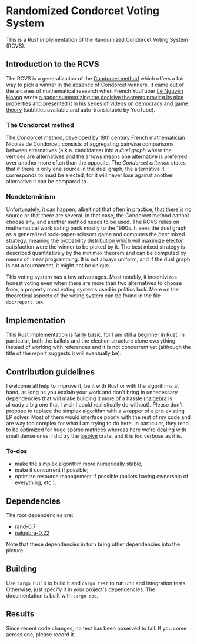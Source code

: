 # Randomized Condorcet Voting System
This is a Rust implementation of the Randomized Condorcet Voting System (RCVS).

## Introduction to the RCVS
The RCVS is a generalization of the [Condorcet method](https://en.wikipedia.org/wiki/Condorcet_method) which offers a fair way to pick a winner in the absence of Condorcet winners. It came out of the arcanes of mathematical research when French YouTuber [Lê Nguyên Hoang](https://scholar.google.ch/citations?user=0ZADKSkAAAAJ&hl=en) wrote [a paper summarizing the decisive theorems proving its nice properties](https://link.springer.com/article/10.1007/s00355-017-1031-2) and presented it in [his series of videos on democracy and game theory](https://youtu.be/wKimU8jy2a8) (subtitles available and auto-translatable by YouTube).

### The Condorcet method
The Condorcet method, developed by 18th century French mathematician Nicolas de Condorcet, consists of aggregating pairwise comparisons between alternatives (a.k.a. candidates) into a *duel graph* where the vertices are alternatives and the arrows means one alternative is preferred over another more often than the opposite. The *Condorcet criterion* states that if there is only one source in the duel graph, the alternative it corresponds to must be elected, for it will never lose against another alternative it can be compared to.

### Nondeterminism
Unfortunately, it can happen, albeit not that often in practice, that there is no source or that there are several. In that case, the Condorcet method cannot choose any, and another method needs to be used. The RCVS relies on mathematical work dating back mostly to the 1990s. It sees the duel graph as a generalized rock-paper-scissors game and computes the _best_ mixed strategy, meaning the probability distribution which will maximize elector satisfaction were the winner to be picked by it. The best mixed strategy is described quantitatively by the minimax theorem and can be computed by means of linear programming. It is not always uniform, and if the duel graph is not a tournament, it might not be unique.

This voting system has a few advantages. Most notably, it incentivizes honest voting even when there are more than two alternatives to choose from, a property most voting systems used in politics lack. More on the theoretical aspects of the voting system can be found in the file `doc/report.tex`.

## Implementation
This Rust implementation is fairly basic, for I am still a beginner in Rust. In particular, both the ballots and the election structure clone everything instead of working with references and it is not concurrent yet (although the title of the report suggests it will eventually be).

## Contribution guidelines
I welcome all help to improve it, be it with Rust or with the algorithms at hand, as long as you explain your work and don't bring in unnecessary dependencies that will make building it more of a hassle ([nalgebra](https://www.nalgebra.org/) is already a big one that I wish I could realistically do without). Please don't propose to replace the simplex algorithm with a wrapper of a pre-existing LP solver. Most of them would interface poorly with the rest of my code and are way too complex for what I am trying to do here. In particular, they tend to be optimized for huge sparse matrices whereas here we're dealing with small dense ones. I did try the [lpsolve](https://crates.io/crates/lpsolve) crate, and it is too verbose as it is.

### To-dos
* make the simplex algorithm more numerically stable;
* make it concurrent if possible;
* optimize resource management if possible (ballots having ownership of everything, etc.).

## Dependencies
The root dependencies are:
* [rand-0.7](https://crates.io/crates/rand)
* [nalgebra-0.22](https://crates.io/crates/nalgebra)

Note that these dependencies in turn bring other dependencies into the picture.

## Building
Use `cargo build` to build it and `cargo test` to run unit and integration tests. Otherwise, just specify it in your project's dependencies. The documentation is built with `cargo doc`.

## Results
Since recent code changes, no test has been observed to fail. If you come across one, please record it.
